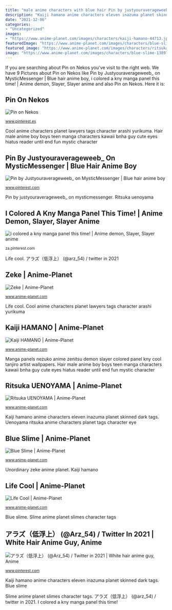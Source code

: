```yaml
---
title: "male anime characters with blue hair Pin by justyouraverageweeb_ on mysticmessenger"
description: "Kaiji hamano anime characters eleven inazuma planet skinned dark tags"
date: "2021-12-06"
categories:
- "Uncategorized"
images:
- "https://www.anime-planet.com/images/characters/kaiji-hamano-44713.jpg"
featuredImage: "https://www.anime-planet.com/images/characters/blue-slime-13897.jpg"
featured_image: "https://www.anime-planet.com/images/characters/ritsuka-uenoyama-115347.jpg"
image: "https://www.anime-planet.com/images/characters/blue-slime-13897.jpg"
---
```


If you are searching about Pin on Nekos you've visit to the right web. We have 9 Pictures about Pin on Nekos like Pin by Justyouraverageweeb_ on MysticMessenger | Blue hair anime boy, i colored a kny manga panel this time! | Anime demon, Slayer, Slayer anime and also Pin on Nekos. Here it is:

## Pin On Nekos

![Pin on Nekos](https://i.pinimg.com/736x/85/51/7b/85517b196100bb237f80febed6de9210--anime-male-anime-guys.jpg "Slime anime planet slimes character tags")

<small>www.pinterest.es</small>

Cool anime characters planet lawyers tags character arashi yurikuma. Hair male anime boy boys teen manga characters kawaii bnha guy cute eyes hiatus reader until end fun mystic character

## Pin By Justyouraverageweeb_ On MysticMessenger | Blue Hair Anime Boy

![Pin by Justyouraverageweeb_ on MysticMessenger | Blue hair anime boy](https://i.pinimg.com/736x/e3/18/67/e31867861933392db3e51326aa889a43.jpg "Uenoyama ritsuka anime characters planet tags character eye")

<small>www.pinterest.com</small>

Pin by justyouraverageweeb_ on mysticmessenger. Ritsuka uenoyama

## I Colored A Kny Manga Panel This Time! | Anime Demon, Slayer, Slayer Anime

![i colored a kny manga panel this time! | Anime demon, Slayer, Slayer anime](https://i.pinimg.com/736x/c5/c2/a6/c5c2a65851065a2b0fecfeac3cb03f98.jpg "Blue slime")

<small>za.pinterest.com</small>

Life cool. アラズ（低浮上） (@arz_54) / twitter in 2021

## Zeke | Anime-Planet

![Zeke | Anime-Planet](https://www.anime-planet.com/images/characters/zeke-unordinary-151555.jpg "Ritsuka uenoyama")

<small>www.anime-planet.com</small>

Life cool. Cool anime characters planet lawyers tags character arashi yurikuma

## Kaiji HAMANO | Anime-Planet

![Kaiji HAMANO | Anime-Planet](https://www.anime-planet.com/images/characters/kaiji-hamano-44713.jpg "Uenoyama ritsuka anime characters planet tags character eye")

<small>www.anime-planet.com</small>

Manga panels nezuko anime zenitsu demon slayer colored panel kny cool tanjiro artist wallpapers. Hair male anime boy boys teen manga characters kawaii bnha guy cute eyes hiatus reader until end fun mystic character

## Ritsuka UENOYAMA | Anime-Planet

![Ritsuka UENOYAMA | Anime-Planet](https://www.anime-planet.com/images/characters/ritsuka-uenoyama-115347.jpg "Ritsuka uenoyama")

<small>www.anime-planet.com</small>

Kaiji hamano anime characters eleven inazuma planet skinned dark tags. Uenoyama ritsuka anime characters planet tags character eye

## Blue Slime | Anime-Planet

![Blue Slime | Anime-Planet](https://www.anime-planet.com/images/characters/blue-slime-13897.jpg "I colored a kny manga panel this time!")

<small>www.anime-planet.com</small>

Unordinary zeke anime planet. Kaiji hamano

## Life Cool | Anime-Planet

![Life Cool | Anime-Planet](https://www.anime-planet.com/images/characters/life-cool-65444.jpg "Manga panels nezuko anime zenitsu demon slayer colored panel kny cool tanjiro artist wallpapers")

<small>www.anime-planet.com</small>

Blue slime. Slime anime planet slimes character tags

## アラズ（低浮上） (@Arz_54) / Twitter In 2021 | White Hair Anime Guy, Anime

![アラズ（低浮上） (@Arz_54) / Twitter in 2021 | White hair anime guy, Anime](https://i.pinimg.com/736x/e5/4d/93/e54d9336a0c874cd42094dad27279889.jpg "Slime anime planet slimes character tags")

<small>www.pinterest.com</small>

Kaiji hamano anime characters eleven inazuma planet skinned dark tags. Blue slime

Slime anime planet slimes character tags. アラズ（低浮上） (@arz_54) / twitter in 2021. I colored a kny manga panel this time!
